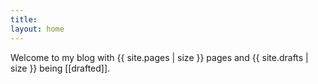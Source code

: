 ```yaml
---
title: 
layout: home
---
```

Welcome to my blog with {{ site.pages | size }} pages and {{ site.drafts | size }} being [[drafted]].
